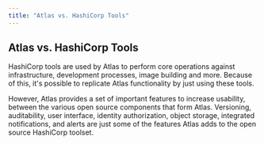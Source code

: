 ```yaml
---
title: "Atlas vs. HashiCorp Tools"
---
```


## Atlas vs. HashiCorp Tools

HashiCorp tools are used by Atlas to perform core operations against
infrastructure, development processes, image building and more. Because
of this, it's possible to replicate Atlas functionality by just
using these tools.

However, Atlas provides a set of important features to increase
usability, between the various open source components that
form Atlas. Versioning, auditability, user interface, identity
authorization, object storage, integrated notifications, and alerts
are just some of the features Atlas adds to the open source
HashiCorp toolset.